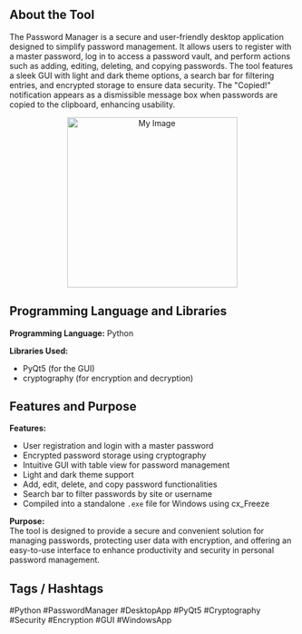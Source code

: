 ## About the Tool
The Password Manager is a secure and user-friendly desktop application designed to simplify password management. It allows users to register with a master password, log in to access a password vault, and perform actions such as adding, editing, deleting, and copying passwords. The tool features a sleek GUI with light and dark theme options, a search bar for filtering entries, and encrypted storage to ensure data security. The "Copied!" notification appears as a dismissible message box when passwords are copied to the clipboard, enhancing usability.

<p align="center">
<img src="https://github-production-user-asset-6210df.s3.amazonaws.com/72475141/495198379-409cacb3-7aa3-4edf-9ec7-de6289f46c94.JPG?X-Amz-Algorithm=AWS4-HMAC-SHA256&X-Amz-Credential=AKIAVCODYLSA53PQK4ZA%2F20250929%2Fus-east-1%2Fs3%2Faws4_request&X-Amz-Date=20250929T133822Z&X-Amz-Expires=300&X-Amz-Signature=a5f169e5f5826992e8a2cdc8364394c39291d77e785234ef937bf67c63013703&X-Amz-SignedHeaders=host" alt="My Image" width="300"/>
</p>

## Programming Language and Libraries

**Programming Language:** Python

**Libraries Used:**
- PyQt5 (for the GUI)
- cryptography (for encryption and decryption)

## Features and Purpose

**Features:**
- User registration and login with a master password
- Encrypted password storage using cryptography
- Intuitive GUI with table view for password management
- Light and dark theme support
- Add, edit, delete, and copy password functionalities
- Search bar to filter passwords by site or username
- Compiled into a standalone `.exe` file for Windows using cx_Freeze

**Purpose:**  
The tool is designed to provide a secure and convenient solution for managing passwords, protecting user data with encryption, and offering an easy-to-use interface to enhance productivity and security in personal password management.

## Tags / Hashtags
#Python #PasswordManager #DesktopApp #PyQt5 #Cryptography #Security #Encryption #GUI #WindowsApp 

